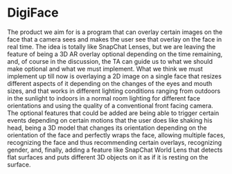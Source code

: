 # DigiFace
The product we aim for is a program that can overlay certain images on the face that a camera sees and makes the user see that overlay on the face in real time. The idea is totally like SnapChat Lenses, but we are leaving the feature of being a 3D AR overlay optional depending on the time remaining, and, of course in the discussion, the TA can guide us to what we should make optional and what we must implement. 
What we think we must implement up till now is overlaying a 2D image on a single face that resizes different aspects of it depending on the changes of the eyes and mouth sizes, and that works in different lighting conditions ranging from outdoors in the sunlight to indoors in a normal room lighting for different face orientations and using the quality of a conventional front facing camera. The optional features that could be added are being able to trigger certain events depending on certain motions that the user does like shaking his head, being a 3D model that changes its orientation depending on the orientation of the face and perfectly wraps the face, allowing multiple faces, recognizing the face and thus recommending certain overlays, recognizing gender, and, finally, adding a feature like SnapChat World Lens that detects flat surfaces and puts different 3D objects on it as if it is resting on the surface. 
